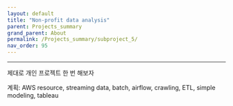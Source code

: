 ```yaml
---
layout: default
title: "Non-profit data analysis"
parent: Projects_summary
grand_parent: About
permalink: /Projects_summary/subproject_5/
nav_order: 95
---
```


***
제대로 개인 프로젝트 한 번 해보자


계획: AWS resource, streaming data, batch, airflow, crawling, ETL, simple modeling, tableau






